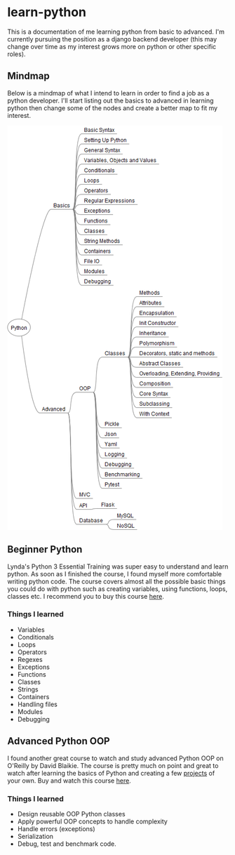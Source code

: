 # learn-python
This is a documentation of me learning python from basic to advanced. I'm currently pursuing the position as a django backend developer (this may change over time as my interest grows more on python or other specific roles).

## Mindmap
Below is a mindmap of what I intend to learn in order to find a job as a python developer. I'll start listing out the basics to advanced in learning python then change some of the nodes and create a better map to fit my interest.

![mindamp](mindmap.png)

## Beginner Python
Lynda's Python 3 Essential Training  was super easy to understand and learn python. As soon as I finished the course, I found myself more comfortable writing python code. The course covers almost all the possible basic things you could do with python such as creating variables, using functions, loops, classes etc. I recommend you to buy this course [here](https://www.lynda.com/Python-tutorials/Python-3-Essential-Training/62226-2.html).

### Things I learned 
* Variables
* Conditionals 
* Loops
* Operators
* Regexes
* Exceptions
* Functions 
* Classes 
* Strings 
* Containers 
* Handling files
* Modules
* Debugging

## Advanced Python OOP 
I found another great course to watch and study advanced Python OOP on O'Reilly by David Blaikie. The course is pretty much on point and great to watch after learning the basics of Python and creating a few [projects](https://github.com/piratedv) of your own. Buy and watch this course [here](http://shop.oreilly.com/product/0636920040057.do).

### Things I learned 
* Design reusable OOP Python classes
* Apply powerful OOP concepts to handle complexity 
* Handle errors (exceptions)
* Serialization
* Debug, test and benchmark code.